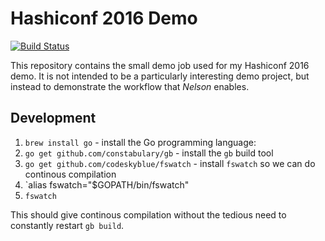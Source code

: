 # Hashiconf 2016 Demo

[![Build Status](https://travis-ci.org/timperrett/hashiconf-2016-demo.svg?branch=master)](https://travis-ci.org/timperrett/hashiconf-2016-demo)

This repository contains the small demo job used for my Hashiconf 2016 demo. It is not intended to be a particularly interesting demo project, but instead to demonstrate the workflow that *Nelson* enables.

## Development

1. `brew install go` - install the Go programming language:
1. `go get github.com/constabulary/gb` - install the `gb` build tool
1. `go get github.com/codeskyblue/fswatch` - install `fswatch` so we can do continous compilation
1. `alias fswatch="$GOPATH/bin/fswatch"
1. `fswatch`

This should give continous compilation without the tedious need to constantly restart `gb build`.
